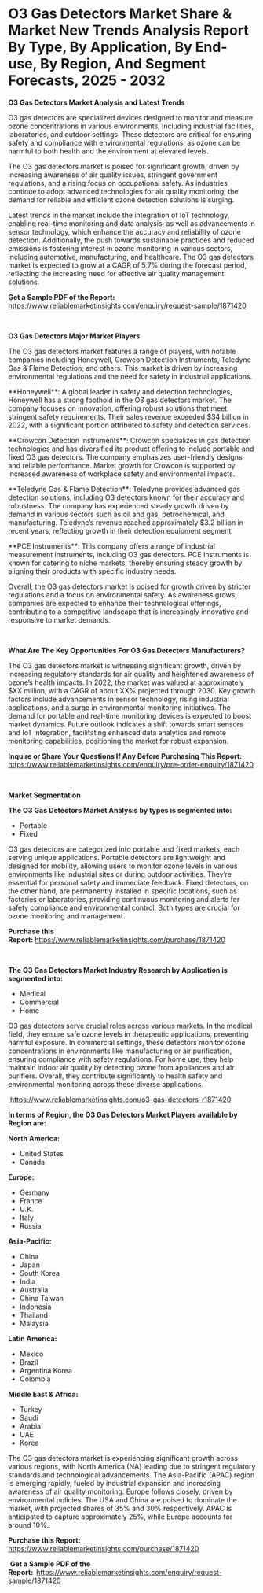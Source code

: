 <p><h1>O3 Gas Detectors Market Share & Market New Trends Analysis Report By Type, By Application, By End-use, By Region, And Segment Forecasts, 2025 - 2032</h1></p><p><strong>O3 Gas Detectors Market Analysis and Latest Trends</strong></p>
<p><p>O3 gas detectors are specialized devices designed to monitor and measure ozone concentrations in various environments, including industrial facilities, laboratories, and outdoor settings. These detectors are critical for ensuring safety and compliance with environmental regulations, as ozone can be harmful to both health and the environment at elevated levels. </p><p>The O3 gas detectors market is poised for significant growth, driven by increasing awareness of air quality issues, stringent government regulations, and a rising focus on occupational safety. As industries continue to adopt advanced technologies for air quality monitoring, the demand for reliable and efficient ozone detection solutions is surging. </p><p>Latest trends in the market include the integration of IoT technology, enabling real-time monitoring and data analysis, as well as advancements in sensor technology, which enhance the accuracy and reliability of ozone detection. Additionally, the push towards sustainable practices and reduced emissions is fostering interest in ozone monitoring in various sectors, including automotive, manufacturing, and healthcare. The O3 gas detectors market is expected to grow at a CAGR of 5.7% during the forecast period, reflecting the increasing need for effective air quality management solutions.</p></p>
<p><strong>Get a Sample PDF of the Report:&nbsp;</strong> <a href="https://www.reliablemarketinsights.com/enquiry/request-sample/1871420?utm_campaign=2953&utm_medium=2&utm_source=Github&utm_content=ia&utm_term=12042025&utm_id=o3-gas-detectors">https://www.reliablemarketinsights.com/enquiry/request-sample/1871420</a></p>
<p>&nbsp;</p>
<p><strong>O3 Gas Detectors Major Market Players</strong></p>
<p><p>The O3 gas detectors market features a range of players, with notable companies including Honeywell, Crowcon Detection Instruments, Teledyne Gas & Flame Detection, and others. This market is driven by increasing environmental regulations and the need for safety in industrial applications.</p><p>**Honeywell**: A global leader in safety and detection technologies, Honeywell has a strong foothold in the O3 gas detectors market. The company focuses on innovation, offering robust solutions that meet stringent safety requirements. Their sales revenue exceeded $34 billion in 2022, with a significant portion attributed to safety and detection services.</p><p>**Crowcon Detection Instruments**: Crowcon specializes in gas detection technologies and has diversified its product offering to include portable and fixed O3 gas detectors. The company emphasizes user-friendly designs and reliable performance. Market growth for Crowcon is supported by increased awareness of workplace safety and environmental impacts.</p><p>**Teledyne Gas & Flame Detection**: Teledyne provides advanced gas detection solutions, including O3 detectors known for their accuracy and robustness. The company has experienced steady growth driven by demand in various sectors such as oil and gas, petrochemical, and manufacturing. Teledyne’s revenue reached approximately $3.2 billion in recent years, reflecting growth in their detection equipment segment.</p><p>**PCE Instruments**: This company offers a range of industrial measurement instruments, including O3 gas detectors. PCE Instruments is known for catering to niche markets, thereby ensuring steady growth by aligning their products with specific industry needs.</p><p>Overall, the O3 gas detectors market is poised for growth driven by stricter regulations and a focus on environmental safety. As awareness grows, companies are expected to enhance their technological offerings, contributing to a competitive landscape that is increasingly innovative and responsive to market demands.</p></p>
<p>&nbsp;</p>
<p><strong>What Are The Key Opportunities For O3 Gas Detectors Manufacturers?</strong></p>
<p><p>The O3 gas detectors market is witnessing significant growth, driven by increasing regulatory standards for air quality and heightened awareness of ozone’s health impacts. In 2022, the market was valued at approximately $XX million, with a CAGR of about XX% projected through 2030. Key growth factors include advancements in sensor technology, rising industrial applications, and a surge in environmental monitoring initiatives. The demand for portable and real-time monitoring devices is expected to boost market dynamics. Future outlook indicates a shift towards smart sensors and IoT integration, facilitating enhanced data analytics and remote monitoring capabilities, positioning the market for robust expansion.</p></p>
<p><strong>Inquire or Share Your Questions If Any Before Purchasing This Report:</strong> <a href="https://www.reliablemarketinsights.com/enquiry/pre-order-enquiry/1871420?utm_campaign=2953&utm_medium=2&utm_source=Github&utm_content=ia&utm_term=12042025&utm_id=o3-gas-detectors">https://www.reliablemarketinsights.com/enquiry/pre-order-enquiry/1871420</a></p>
<p>&nbsp;</p>
<p><strong>Market Segmentation</strong></p>
<p><strong>The O3 Gas Detectors Market Analysis by types is segmented into:</strong></p>
<p><ul><li>Portable</li><li>Fixed</li></ul></p>
<p><p>O3 gas detectors are categorized into portable and fixed markets, each serving unique applications. Portable detectors are lightweight and designed for mobility, allowing users to monitor ozone levels in various environments like industrial sites or during outdoor activities. They’re essential for personal safety and immediate feedback. Fixed detectors, on the other hand, are permanently installed in specific locations, such as factories or laboratories, providing continuous monitoring and alerts for safety compliance and environmental control. Both types are crucial for ozone monitoring and management.</p></p>
<p><strong>Purchase this Report:&nbsp;</strong><a href="https://www.reliablemarketinsights.com/purchase/1871420?utm_campaign=2953&utm_medium=2&utm_source=Github&utm_content=ia&utm_term=12042025&utm_id=o3-gas-detectors">https://www.reliablemarketinsights.com/purchase/1871420</a></p>
<p>&nbsp;</p>
<p><strong>The O3 Gas Detectors Market Industry Research by Application is segmented into:</strong></p>
<p><ul><li>Medical</li><li>Commercial</li><li>Home</li></ul></p>
<p><p>O3 gas detectors serve crucial roles across various markets. In the medical field, they ensure safe ozone levels in therapeutic applications, preventing harmful exposure. In commercial settings, these detectors monitor ozone concentrations in environments like manufacturing or air purification, ensuring compliance with safety regulations. For home use, they help maintain indoor air quality by detecting ozone from appliances and air purifiers. Overall, they contribute significantly to health safety and environmental monitoring across these diverse applications.</p></p>
<p><a href="https://www.reliablemarketinsights.com/o3-gas-detectors-r1871420?utm_campaign=2953&utm_medium=2&utm_source=Github&utm_content=ia&utm_term=12042025&utm_id=o3-gas-detectors">&nbsp;https://www.reliablemarketinsights.com/o3-gas-detectors-r1871420</a></p>
<p><strong>In terms of Region, the O3 Gas Detectors Market Players available by Region are:</strong></p>
<p>
    <p> <strong> North America: </strong>
        <ul>
            <li>United States</li>
            <li>Canada</li>
        </ul>
        </p> 
    <p> <strong> Europe: </strong>
        <ul>
            <li>Germany</li>
            <li>France</li>
            <li>U.K.</li>
            <li>Italy</li>
            <li>Russia</li>
        </ul>
        </p> 
    <p> <strong> Asia-Pacific: </strong>
        <ul>
            <li>China</li>
            <li>Japan</li>
            <li>South Korea</li>
            <li>India</li>
            <li>Australia</li>
            <li>China Taiwan</li>
            <li>Indonesia</li>
            <li>Thailand</li>
            <li>Malaysia</li>
        </ul>
        </p> 
    <p> <strong> Latin America: </strong>
        <ul>
            <li>Mexico</li>
            <li>Brazil</li>
            <li>Argentina Korea</li>
            <li>Colombia</li>
        </ul>
        </p> 
    <p> <strong> Middle East & Africa: </strong>
        <ul>
            <li>Turkey</li>
            <li>Saudi</li>
            <li>Arabia</li>
            <li>UAE</li>
            <li>Korea</li>
        </ul>
    </p>
    </p>
<p><p>The O3 gas detectors market is experiencing significant growth across various regions, with North America (NA) leading due to stringent regulatory standards and technological advancements. The Asia-Pacific (APAC) region is emerging rapidly, fueled by industrial expansion and increasing awareness of air quality monitoring. Europe follows closely, driven by environmental policies. The USA and China are poised to dominate the market, with projected shares of 35% and 30% respectively. APAC is anticipated to capture approximately 25%, while Europe accounts for around 10%.</p></p>
<p><strong>Purchase this Report: </strong><a href="https://www.reliablemarketinsights.com/purchase/1871420?utm_campaign=2953&utm_medium=2&utm_source=Github&utm_content=ia&utm_term=12042025&utm_id=o3-gas-detectors">https://www.reliablemarketinsights.com/purchase/1871420</a></p>
<p>&nbsp;<strong>Get a Sample PDF of the Report:&nbsp;&nbsp;</strong><a href="https://www.reliablemarketinsights.com/enquiry/request-sample/1871420?utm_campaign=2953&utm_medium=2&utm_source=Github&utm_content=ia&utm_term=12042025&utm_id=o3-gas-detectors">https://www.reliablemarketinsights.com/enquiry/request-sample/1871420</a></p>
<p><strong></strong></p>
<p><p></p><p></p><p></p></p>